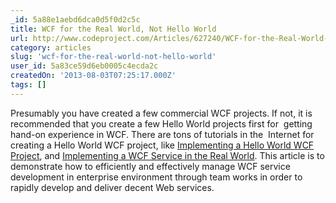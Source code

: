 ```yaml
---
_id: 5a88e1aebd6dca0d5f0d2c5c
title: WCF for the Real World, Not Hello World
url: http://www.codeproject.com/Articles/627240/WCF-for-the-Real-World-Not-Hello-World
category: articles
slug: 'wcf-for-the-real-world-not-hello-world'
user_id: 5a83ce59d6eb0005c4ecda2c
createdOn: '2013-08-03T07:25:17.000Z'
tags: []
---
```


Presumably you have created a few commercial WCF projects. If not, it is recommended that you create a few Hello World projects first for  getting hand-on experience in WCF. There are tons of tutorials in the  Internet for creating a Hello World WCF project, like <a href="http://www.codeproject.com/Articles/97204/Implementing-a-Basic-Hello-World-WCF-Service" target="_blank">Implementing a Hello World WCF Project</a>, and <a href="http://www.packtpub.com/article/implementing-wcf-service-real-world" target="_blank">Implementing a WCF Service in the Real World</a>. This article is to demonstrate how to efficiently and effectively manage WCF service development in enterprise environment through team works in order to rapidly develop and deliver decent Web services.
